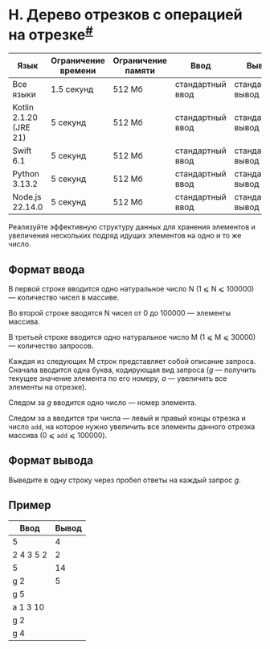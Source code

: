 # H. Дерево отрезков с операцией на отрезке<sup>[#](https://contest.yandex.ru/contest/74966/problems/H/)</sup>

| Язык                   | Ограничение времени | Ограничение памяти | Ввод             | Вывод             |
|------------------------|---------------------|--------------------|------------------|-------------------|
| Все языки              | 1.5 секунд          | 512 Мб             | стандартный ввод | стандартный вывод |
| Kotlin 2.1.20 (JRE 21) | 5 секунд            | 512 Мб             | стандартный ввод | стандартный вывод |
| Swift 6.1              | 5 секунд            | 512 Мб             | стандартный ввод | стандартный вывод |
| Python 3.13.2          | 5 секунд            | 512 Мб             | стандартный ввод | стандартный вывод |
| Node.js 22.14.0        | 5 секунд            | 512 Мб             | стандартный ввод | стандартный вывод |


Реализуйте эффективную структуру данных для хранения элементов и увеличения нескольких подряд идущих элементов на одно и то же число.

## Формат ввода

В первой строке вводится одно натуральное число N (1 ⩽ N ⩽ 100000) — количество чисел в массиве.

Во второй строке вводятся N чисел от 0 до 100000 — элементы массива.

В третьей строке вводится одно натуральное число M (1 ⩽ M ⩽ 30000) — количество запросов.

Каждая из следующих M строк представляет собой описание запроса. Сначала вводится одна буква, кодирующая вид запроса (*g* — получить текущее значение элемента по его номеру, *а* — увеличить все элементы на отрезке).

Следом за *g* вводится одно число — номер элемента.

Следом за a вводится три числа — левый и правый концы отрезка и число `add`, на которое нужно увеличить все элементы данного отрезка массива (0 ⩽ `add` ⩽ 100000).

## Формат вывода

Выведите в одну строку через пробел ответы на каждый запрос *g*.

## Пример

| Ввод      | Вывод |
|-----------|-------|
| 5         |     4 |
| 2 4 3 5 2 |     2 |
| 5         |    14 |
| g 2       |     5 |
| g 5       |       |
| a 1 3 10  |       |
| g 2       |       |
| g 4       |       |

